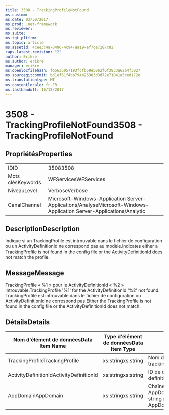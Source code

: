 ```yaml
---
title: 3508 - TrackingProfileNotFound
ms.custom: 
ms.date: 03/30/2017
ms.prod: .net-framework
ms.reviewer: 
ms.suite: 
ms.tgt_pltfrm: 
ms.topic: article
ms.assetid: 4cee3c4a-0490-4c94-aa19-ef7ce7287c02
caps.latest.revision: "2"
author: Erikre
ms.author: erikre
manager: erikre
ms.openlocfilehash: fb5636057193fcfb59e5062f6f3833a62b4f3027
ms.sourcegitcommit: bd1ef61f4bb794b25383d3d72e71041a5ced172e
ms.translationtype: MT
ms.contentlocale: fr-FR
ms.lasthandoff: 10/18/2017
---
```

# <a name="3508---trackingprofilenotfound"></a><span data-ttu-id="54ff5-102">3508 - TrackingProfileNotFound</span><span class="sxs-lookup"><span data-stu-id="54ff5-102">3508 - TrackingProfileNotFound</span></span>
## <a name="properties"></a><span data-ttu-id="54ff5-103">Propriétés</span><span class="sxs-lookup"><span data-stu-id="54ff5-103">Properties</span></span>  
  
|||  
|-|-|  
|<span data-ttu-id="54ff5-104">ID</span><span class="sxs-lookup"><span data-stu-id="54ff5-104">ID</span></span>|<span data-ttu-id="54ff5-105">3508</span><span class="sxs-lookup"><span data-stu-id="54ff5-105">3508</span></span>|  
|<span data-ttu-id="54ff5-106">Mots clés</span><span class="sxs-lookup"><span data-stu-id="54ff5-106">Keywords</span></span>|<span data-ttu-id="54ff5-107">WFServices</span><span class="sxs-lookup"><span data-stu-id="54ff5-107">WFServices</span></span>|  
|<span data-ttu-id="54ff5-108">Niveau</span><span class="sxs-lookup"><span data-stu-id="54ff5-108">Level</span></span>|<span data-ttu-id="54ff5-109">Verbose</span><span class="sxs-lookup"><span data-stu-id="54ff5-109">Verbose</span></span>|  
|<span data-ttu-id="54ff5-110">Canal</span><span class="sxs-lookup"><span data-stu-id="54ff5-110">Channel</span></span>|<span data-ttu-id="54ff5-111">Microsoft-Windows-Application Server-Applications/Analyse</span><span class="sxs-lookup"><span data-stu-id="54ff5-111">Microsoft-Windows-Application Server-Applications/Analytic</span></span>|  
  
## <a name="description"></a><span data-ttu-id="54ff5-112">Description</span><span class="sxs-lookup"><span data-stu-id="54ff5-112">Description</span></span>  
 <span data-ttu-id="54ff5-113">Indique si un TrackingProfile est introuvable dans le fichier de configuration ou un ActivityDefinitionId ne correspond pas au modèle.</span><span class="sxs-lookup"><span data-stu-id="54ff5-113">Indicates either a TrackingProfile is not found in the config file or the ActivityDefinitionId does not match the profile.</span></span>  
  
## <a name="message"></a><span data-ttu-id="54ff5-114">Message</span><span class="sxs-lookup"><span data-stu-id="54ff5-114">Message</span></span>  
 <span data-ttu-id="54ff5-115">TrackingProfile « %1 » pour le ActivityDefinitionId « %2 » introuvable.</span><span class="sxs-lookup"><span data-stu-id="54ff5-115">TrackingProfile '%1' for the ActivityDefinitionId '%2' not found.</span></span> <span data-ttu-id="54ff5-116">TrackingProfile est introuvable dans le fichier de configuration ou ActivityDefinitionId ne correspond pas.</span><span class="sxs-lookup"><span data-stu-id="54ff5-116">Either the TrackingProfile is not found in the config file or the ActivityDefinitionId does not match.</span></span>  
  
## <a name="details"></a><span data-ttu-id="54ff5-117">Détails</span><span class="sxs-lookup"><span data-stu-id="54ff5-117">Details</span></span>  
  
|<span data-ttu-id="54ff5-118">Nom d'élément de données</span><span class="sxs-lookup"><span data-stu-id="54ff5-118">Data Item Name</span></span>|<span data-ttu-id="54ff5-119">Type d'élément de données</span><span class="sxs-lookup"><span data-stu-id="54ff5-119">Data Item Type</span></span>|<span data-ttu-id="54ff5-120">Description</span><span class="sxs-lookup"><span data-stu-id="54ff5-120">Description</span></span>|  
|--------------------|--------------------|-----------------|  
|<span data-ttu-id="54ff5-121">TrackingProfile</span><span class="sxs-lookup"><span data-stu-id="54ff5-121">TrackingProfile</span></span>|<span data-ttu-id="54ff5-122">xs:string</span><span class="sxs-lookup"><span data-stu-id="54ff5-122">xs:string</span></span>|<span data-ttu-id="54ff5-123">Nom du modèle de suivi.</span><span class="sxs-lookup"><span data-stu-id="54ff5-123">The name of the tracking profile.</span></span>|  
|<span data-ttu-id="54ff5-124">ActivityDefinitionId</span><span class="sxs-lookup"><span data-stu-id="54ff5-124">ActivityDefinitionId</span></span>|<span data-ttu-id="54ff5-125">xs:string</span><span class="sxs-lookup"><span data-stu-id="54ff5-125">xs:string</span></span>|<span data-ttu-id="54ff5-126">ID de définition d'activité.</span><span class="sxs-lookup"><span data-stu-id="54ff5-126">The activity definition id.</span></span>|  
|<span data-ttu-id="54ff5-127">AppDomain</span><span class="sxs-lookup"><span data-stu-id="54ff5-127">AppDomain</span></span>|<span data-ttu-id="54ff5-128">xs:string</span><span class="sxs-lookup"><span data-stu-id="54ff5-128">xs:string</span></span>|<span data-ttu-id="54ff5-129">Chaîne retournée par AppDomain.CurrentDomain.FriendlyName.</span><span class="sxs-lookup"><span data-stu-id="54ff5-129">The string returned by AppDomain.CurrentDomain.FriendlyName.</span></span>|
